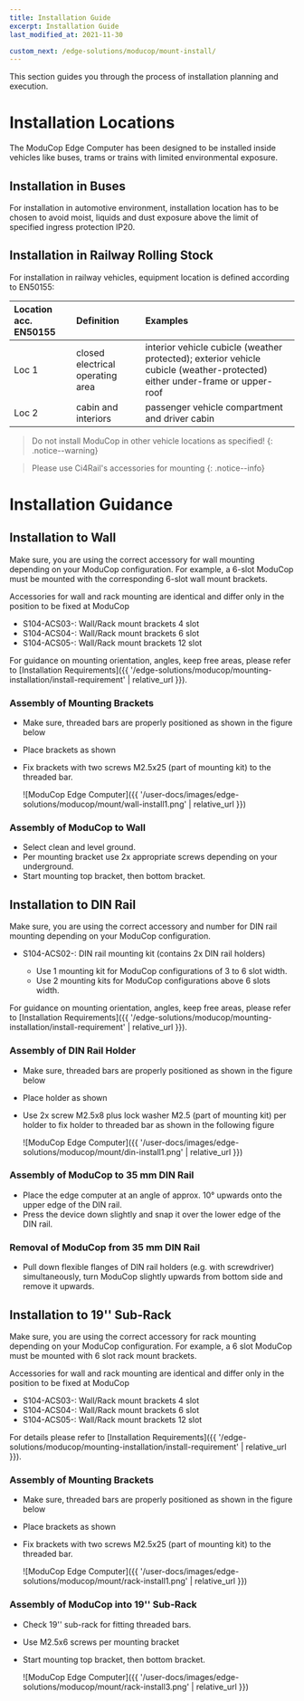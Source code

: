 ```yaml
---
title: Installation Guide
excerpt: Installation Guide
last_modified_at: 2021-11-30

custom_next: /edge-solutions/moducop/mount-install/
---
```



This section guides you through the process of installation planning and execution. 

# Installation Locations
The ModuCop Edge Computer has been designed to be installed inside vehicles like buses, trams or trains with limited environmental exposure. 


## Installation in Buses
For installation in automotive environment, installation location has to be chosen to avoid moist, liquids and dust exposure above the limit of specified ingress protection IP20.

## Installation in Railway Rolling Stock
For installation in railway vehicles, equipment location is defined according to EN50155:

|Location acc. EN50155 |Definition|Examples|
|:--- |:--- |:--- |
|Loc 1 | closed electrical operating area | interior vehicle cubicle (weather protected); exterior vehicle cubicle (weather-protected) either under-frame or upper-roof|
|Loc 2 | cabin and interiors | passenger vehicle compartment and driver cabin | 

> Do not install ModuCop in other vehicle locations as specified!
{: .notice--warning}

> Please use Ci4Rail's accessories for mounting 
{: .notice--info}


# Installation Guidance

## Installation to Wall
Make sure, you are using the correct accessory for wall mounting depending on your ModuCop configuration. For example, a 6-slot ModuCop must be mounted with the corresponding 6-slot wall mount brackets.  

Accessories for wall and rack mounting are identical and differ only in the position to be fixed at ModuCop
- S104-ACS03-:  Wall/Rack mount brackets 4 slot
- S104-ACS04-:  Wall/Rack mount brackets 6 slot
- S104-ACS05-:  Wall/Rack mount brackets 12 slot

For guidance on mounting orientation, angles, keep free areas, please refer to [Installation Requirements]({{ '/edge-solutions/moducop/mounting-installation/install-requirement' | relative_url }}).

### Assembly of Mounting Brackets

* Make sure, threaded bars are properly positioned as shown in the figure below
* Place brackets as shown
* Fix brackets with two screws M2.5x25 (part of mounting kit) to the threaded bar. 

    ![ModuCop Edge Computer]({{ '/user-docs/images/edge-solutions/moducop/mount/wall-install1.png' | relative_url }})

### Assembly of ModuCop to Wall

* Select clean and level ground.
* Per mounting bracket use 2x appropriate screws depending on your underground. 
* Start mounting top bracket, then bottom bracket. 

## Installation to DIN Rail

Make sure, you are using the correct accessory and number for DIN rail mounting depending on your ModuCop configuration. 
- S104-ACS02-:  DIN rail mounting kit (contains 2x DIN rail holders)

    * Use 1 mounting kit for ModuCop configurations of 3 to 6 slot width. 
    * Use 2 mounting kits for ModuCop configurations above 6 slots width. 

For guidance on mounting orientation, angles, keep free areas, please refer to [Installation Requirements]({{ '/edge-solutions/moducop/mounting-installation/install-requirement' | relative_url }}).

### Assembly of DIN Rail Holder

* Make sure, threaded bars are properly positioned as shown in the figure below
* Place holder as shown
* Use 2x screw M2.5x8 plus lock washer M2.5 (part of mounting kit) per holder to fix holder to threaded bar as shown in the following figure

    ![ModuCop Edge Computer]({{ '/user-docs/images/edge-solutions/moducop/mount/din-install1.png' | relative_url }})

### Assembly of ModuCop to 35 mm DIN Rail

* Place the edge computer at an angle of approx. 10° upwards onto the upper edge of the DIN rail. 
* Press the device down slightly and snap it over the lower edge of the DIN rail.

### Removal of ModuCop from 35 mm DIN Rail

* Pull down flexible flanges of DIN rail holders (e.g. with screwdriver) simultaneously, turn ModuCop slightly upwards from bottom side and remove it upwards.  

## Installation to 19'' Sub-Rack
Make sure, you are using the correct accessory for rack mounting depending on your ModuCop configuration. For example, a 6 slot ModuCop must be mounted with 6 slot rack mount brackets.  

Accessories for wall and rack mounting are identical and differ only in the position to be fixed at ModuCop
- S104-ACS03-:  Wall/Rack mount brackets 4 slot
- S104-ACS04-:  Wall/Rack mount brackets 6 slot
- S104-ACS05-:  Wall/Rack mount brackets 12 slot

For details please refer to [Installation Requirements]({{ '/edge-solutions/moducop/mounting-installation/install-requirement' | relative_url }}).

### Assembly of Mounting Brackets

* Make sure, threaded bars are properly positioned as shown in the figure below
* Place brackets as shown
* Fix brackets with two screws M2.5x25 (part of mounting kit) to the threaded bar.

    ![ModuCop Edge Computer]({{ '/user-docs/images/edge-solutions/moducop/mount/rack-install1.png' | relative_url }})

### Assembly of ModuCop into 19'' Sub-Rack

* Check 19'' sub-rack for fitting threaded bars. 
* Use M2.5x6 screws per mounting bracket
* Start mounting top bracket, then bottom bracket. 

    ![ModuCop Edge Computer]({{ '/user-docs/images/edge-solutions/moducop/mount/rack-install3.png' | relative_url }})



